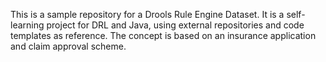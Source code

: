 This is a sample repository for a Drools Rule Engine Dataset. It is a self-learning project for DRL and Java, using external repositories and code templates as reference. The concept is based on an insurance application and claim approval scheme.
